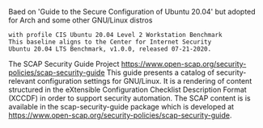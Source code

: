 Baed on 'Guide to the Secure Configuration of Ubuntu 20.04' but adopted for Arch and some other GNU/Linux distros

    with profile CIS Ubuntu 20.04 Level 2 Workstation Benchmark
    This baseline aligns to the Center for Internet Security
    Ubuntu 20.04 LTS Benchmark, v1.0.0, released 07-21-2020.

The SCAP Security Guide Project
https://www.open-scap.org/security-policies/scap-security-guide
This guide presents a catalog of security-relevant configuration settings for GNU/Linux. It is a rendering of content structured in the eXtensible Configuration Checklist Description Format (XCCDF) in order to support security automation. The SCAP content is is available in the scap-security-guide package which is developed at https://www.open-scap.org/security-policies/scap-security-guide.
